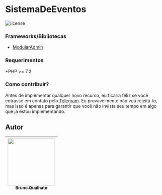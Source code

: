 # SistemaDeEventos

![license](https://img.shields.io/badge/license-MIT-green.svg?longCache=true&style=flat-square)



### Frameworks/Bibliotecas
* [ModularAdmin](https://github.com/modularcode/modular-admin-html)



### Requerimentos
*PHP >= 7.2

### Como contribuir?

Antes de implementar qualquer novo recurso, eu ficaria feliz se você entrasse em contato pelo [Telegram](http://t.me/Brunoqualhato). Eu provavelmente não vou rejeitá-lo, mas isso é apenas para garantir que você não invista seu tempo em algo que já estou implementando.


## Autor
| [<img src="https://avatars2.githubusercontent.com/u/24703194?s=400&u=84672ff37d2a5181047f82a157e2d8a5761bcd6a&v=4" width="150" height="150"><br><sub>Bruno Qualhato</sub>](https://github.com/brunoqualhato) |
| :---: |
